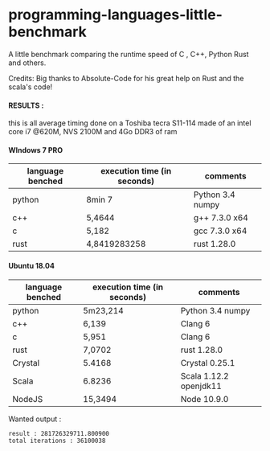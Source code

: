 # programming-languages-little-benchmark
A little benchmark comparing the runtime speed of C , C++, Python Rust  and others.

Credits:
Big thanks to Absolute-Code for his great help on Rust and the scala's code! 

#### RESULTS : 

this is all average timing done
on a Toshiba tecra S11-114
made of an intel core i7 @620M, NVS 2100M and 4Go DDR3 of ram


#### WIndows 7 PRO
language benched       | execution time  (in seconds)  | comments         
-----------------------|-------------------------------|------------------
python                 |      8min 7                   | Python 3.4 numpy 
c++                    |      5,4644                   | g++ 7.3.0 x64    
c                      |      5,182                    | gcc 7.3.0 x64    
rust                   |      4,8419283258             | rust 1.28.0      

#### Ubuntu 18.04
| language benched        | execution time  (in seconds)   | comments               |
| ------------------------|--------------------------------|------------------------|
|  python                 |      5m23,214                  |    Python 3.4 numpy    |
|  c++                    |      6,139                     |    Clang 6             |
|  c                      |      5,951                     |    Clang 6             |
|  rust	                  |      7,0702                    |    rust 1.28.0         |
|  Crystal                |      5.4168                    |    Crystal 0.25.1      |
|  Scala                  |      6.8236                  |    Scala 1.12.2  openjdk11       |
|  NodeJS                 |      15,3494                 |    Node 10.9.0                   |

Wanted output : 
```
result : 281726329711.800900
total iterations : 36100038
```
